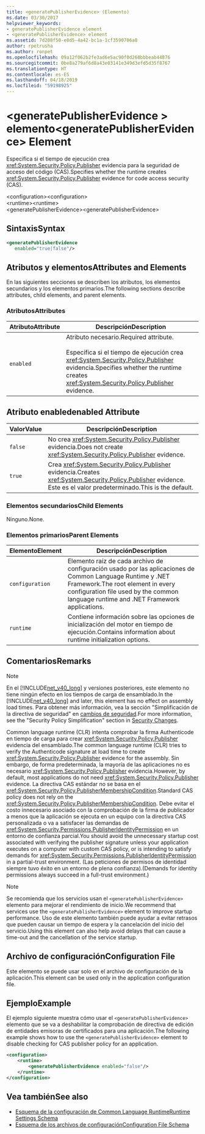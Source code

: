 ```yaml
---
title: <generatePublisherEvidence> (Elemento)
ms.date: 03/30/2017
helpviewer_keywords:
- generatePublisherEvidence element
- <generatePublisherEvidence> element
ms.assetid: 7d208f50-e8d5-4a42-bc1a-1cf3590706a8
author: rpetrusha
ms.author: ronpet
ms.openlocfilehash: 09a12f062b2fe3ad6e5ac90f0d268bbbeab44876
ms.sourcegitcommit: 0be8a279af6d8a43e03141e349d3efd5d35f8767
ms.translationtype: HT
ms.contentlocale: es-ES
ms.lasthandoff: 04/18/2019
ms.locfileid: "59198925"
---
```

# <a name="generatepublisherevidence-element"></a><span data-ttu-id="a005b-102">\<generatePublisherEvidence > elemento</span><span class="sxs-lookup"><span data-stu-id="a005b-102">\<generatePublisherEvidence> Element</span></span>
<span data-ttu-id="a005b-103">Especifica si el tiempo de ejecución crea <xref:System.Security.Policy.Publisher> evidencia para la seguridad de acceso del código (CAS).</span><span class="sxs-lookup"><span data-stu-id="a005b-103">Specifies whether the runtime creates <xref:System.Security.Policy.Publisher> evidence for code access security (CAS).</span></span>  
  
 <span data-ttu-id="a005b-104">\<configuration></span><span class="sxs-lookup"><span data-stu-id="a005b-104">\<configuration></span></span>  
<span data-ttu-id="a005b-105">\<runtime></span><span class="sxs-lookup"><span data-stu-id="a005b-105">\<runtime></span></span>  
<span data-ttu-id="a005b-106">\<generatePublisherEvidence></span><span class="sxs-lookup"><span data-stu-id="a005b-106">\<generatePublisherEvidence></span></span>  
  
## <a name="syntax"></a><span data-ttu-id="a005b-107">Sintaxis</span><span class="sxs-lookup"><span data-stu-id="a005b-107">Syntax</span></span>  
  
```xml  
<generatePublisherEvidence    
   enabled="true|false"/>  
```  
  
## <a name="attributes-and-elements"></a><span data-ttu-id="a005b-108">Atributos y elementos</span><span class="sxs-lookup"><span data-stu-id="a005b-108">Attributes and Elements</span></span>  
 <span data-ttu-id="a005b-109">En las siguientes secciones se describen los atributos, los elementos secundarios y los elementos primarios.</span><span class="sxs-lookup"><span data-stu-id="a005b-109">The following sections describe attributes, child elements, and parent elements.</span></span>  
  
### <a name="attributes"></a><span data-ttu-id="a005b-110">Atributos</span><span class="sxs-lookup"><span data-stu-id="a005b-110">Attributes</span></span>  
  
|<span data-ttu-id="a005b-111">Atributo</span><span class="sxs-lookup"><span data-stu-id="a005b-111">Attribute</span></span>|<span data-ttu-id="a005b-112">Descripción</span><span class="sxs-lookup"><span data-stu-id="a005b-112">Description</span></span>|  
|---------------|-----------------|  
|`enabled`|<span data-ttu-id="a005b-113">Atributo necesario.</span><span class="sxs-lookup"><span data-stu-id="a005b-113">Required attribute.</span></span><br /><br /> <span data-ttu-id="a005b-114">Especifica si el tiempo de ejecución crea <xref:System.Security.Policy.Publisher> evidencia.</span><span class="sxs-lookup"><span data-stu-id="a005b-114">Specifies whether the runtime creates <xref:System.Security.Policy.Publisher> evidence.</span></span>|  
  
## <a name="enabled-attribute"></a><span data-ttu-id="a005b-115">Atributo enabled</span><span class="sxs-lookup"><span data-stu-id="a005b-115">enabled Attribute</span></span>  
  
|<span data-ttu-id="a005b-116">Valor</span><span class="sxs-lookup"><span data-stu-id="a005b-116">Value</span></span>|<span data-ttu-id="a005b-117">Descripción</span><span class="sxs-lookup"><span data-stu-id="a005b-117">Description</span></span>|  
|-----------|-----------------|  
|`false`|<span data-ttu-id="a005b-118">No crea <xref:System.Security.Policy.Publisher> evidencia.</span><span class="sxs-lookup"><span data-stu-id="a005b-118">Does not create <xref:System.Security.Policy.Publisher> evidence.</span></span>|  
|`true`|<span data-ttu-id="a005b-119">Crea <xref:System.Security.Policy.Publisher> evidencia.</span><span class="sxs-lookup"><span data-stu-id="a005b-119">Creates <xref:System.Security.Policy.Publisher> evidence.</span></span> <span data-ttu-id="a005b-120">Este es el valor predeterminado.</span><span class="sxs-lookup"><span data-stu-id="a005b-120">This is the default.</span></span>|  
  
### <a name="child-elements"></a><span data-ttu-id="a005b-121">Elementos secundarios</span><span class="sxs-lookup"><span data-stu-id="a005b-121">Child Elements</span></span>  
 <span data-ttu-id="a005b-122">Ninguno.</span><span class="sxs-lookup"><span data-stu-id="a005b-122">None.</span></span>  
  
### <a name="parent-elements"></a><span data-ttu-id="a005b-123">Elementos primarios</span><span class="sxs-lookup"><span data-stu-id="a005b-123">Parent Elements</span></span>  
  
|<span data-ttu-id="a005b-124">Elemento</span><span class="sxs-lookup"><span data-stu-id="a005b-124">Element</span></span>|<span data-ttu-id="a005b-125">Descripción</span><span class="sxs-lookup"><span data-stu-id="a005b-125">Description</span></span>|  
|-------------|-----------------|  
|`configuration`|<span data-ttu-id="a005b-126">Elemento raíz de cada archivo de configuración usado por las aplicaciones de Common Language Runtime y .NET Framework.</span><span class="sxs-lookup"><span data-stu-id="a005b-126">The root element in every configuration file used by the common language runtime and .NET Framework applications.</span></span>|  
|`runtime`|<span data-ttu-id="a005b-127">Contiene información sobre las opciones de inicialización del motor en tiempo de ejecución.</span><span class="sxs-lookup"><span data-stu-id="a005b-127">Contains information about runtime initialization options.</span></span>|  
  
## <a name="remarks"></a><span data-ttu-id="a005b-128">Comentarios</span><span class="sxs-lookup"><span data-stu-id="a005b-128">Remarks</span></span>  
  
> [!NOTE]
>  <span data-ttu-id="a005b-129">En el [!INCLUDE[net_v40_long](../../../../../includes/net-v40-long-md.md)] y versiones posteriores, este elemento no tiene ningún efecto en los tiempos de carga de ensamblado.</span><span class="sxs-lookup"><span data-stu-id="a005b-129">In the [!INCLUDE[net_v40_long](../../../../../includes/net-v40-long-md.md)] and later, this element has no effect on assembly load times.</span></span> <span data-ttu-id="a005b-130">Para obtener más información, vea la sección "Simplificación de la directiva de seguridad" en [cambios de seguridad](../../../../../docs/framework/security/security-changes.md).</span><span class="sxs-lookup"><span data-stu-id="a005b-130">For more information, see the "Security Policy Simplification" section in [Security Changes](../../../../../docs/framework/security/security-changes.md).</span></span>  
  
 <span data-ttu-id="a005b-131">Common language runtime (CLR) intenta comprobar la firma Authenticode en tiempo de carga para crear <xref:System.Security.Policy.Publisher> evidencia del ensamblado.</span><span class="sxs-lookup"><span data-stu-id="a005b-131">The common language runtime (CLR) tries to verify the Authenticode signature at load time to create <xref:System.Security.Policy.Publisher> evidence for the assembly.</span></span> <span data-ttu-id="a005b-132">Sin embargo, de forma predeterminada, la mayoría de las aplicaciones no es necesario <xref:System.Security.Policy.Publisher> evidencia.</span><span class="sxs-lookup"><span data-stu-id="a005b-132">However, by default, most applications do not need <xref:System.Security.Policy.Publisher> evidence.</span></span> <span data-ttu-id="a005b-133">La directiva CAS estándar no se basa en el <xref:System.Security.Policy.PublisherMembershipCondition>.</span><span class="sxs-lookup"><span data-stu-id="a005b-133">Standard CAS policy does not rely on the <xref:System.Security.Policy.PublisherMembershipCondition>.</span></span> <span data-ttu-id="a005b-134">Debe evitar el costo innecesario asociado con la comprobación de la firma de publicador a menos que la aplicación se ejecuta en un equipo con la directiva CAS personalizada o va a satisfacer las demandas de <xref:System.Security.Permissions.PublisherIdentityPermission> en un entorno de confianza parcial.</span><span class="sxs-lookup"><span data-stu-id="a005b-134">You should avoid the unnecessary startup cost associated with verifying the publisher signature unless your application executes on a computer with custom CAS policy, or is intending to satisfy demands for <xref:System.Security.Permissions.PublisherIdentityPermission> in a partial-trust environment.</span></span> <span data-ttu-id="a005b-135">(Las peticiones de permisos de identidad siempre tuvo éxito en un entorno de plena confianza).</span><span class="sxs-lookup"><span data-stu-id="a005b-135">(Demands for identity permissions always succeed in a full-trust environment.)</span></span>  
  
> [!NOTE]
>  <span data-ttu-id="a005b-136">Se recomienda que los servicios usan el `<generatePublisherEvidence>` elemento para mejorar el rendimiento de inicio.</span><span class="sxs-lookup"><span data-stu-id="a005b-136">We recommend that services use the `<generatePublisherEvidence>` element to improve startup performance.</span></span>  <span data-ttu-id="a005b-137">Uso de este elemento también puede ayudar a evitar retrasos que pueden causar un tiempo de espera y la cancelación del inicio del servicio.</span><span class="sxs-lookup"><span data-stu-id="a005b-137">Using this element can also help avoid delays that can cause a time-out and the cancellation of the service startup.</span></span>  
  
## <a name="configuration-file"></a><span data-ttu-id="a005b-138">Archivo de configuración</span><span class="sxs-lookup"><span data-stu-id="a005b-138">Configuration File</span></span>  
 <span data-ttu-id="a005b-139">Este elemento se puede usar solo en el archivo de configuración de la aplicación.</span><span class="sxs-lookup"><span data-stu-id="a005b-139">This element can be used only in the application configuration file.</span></span>  
  
## <a name="example"></a><span data-ttu-id="a005b-140">Ejemplo</span><span class="sxs-lookup"><span data-stu-id="a005b-140">Example</span></span>  
 <span data-ttu-id="a005b-141">El ejemplo siguiente muestra cómo usar el `<generatePublisherEvidence>` elemento que se va a deshabilitar la comprobación de directiva de edición de entidades emisoras de certificados para una aplicación.</span><span class="sxs-lookup"><span data-stu-id="a005b-141">The following example shows how to use the `<generatePublisherEvidence>` element to disable checking for CAS publisher policy for an application.</span></span>  
  
```xml  
<configuration>  
    <runtime>  
        <generatePublisherEvidence enabled="false"/>  
    </runtime>  
</configuration>  
```  
  
## <a name="see-also"></a><span data-ttu-id="a005b-142">Vea también</span><span class="sxs-lookup"><span data-stu-id="a005b-142">See also</span></span>

- [<span data-ttu-id="a005b-143">Esquema de la configuración de Common Language Runtime</span><span class="sxs-lookup"><span data-stu-id="a005b-143">Runtime Settings Schema</span></span>](../../../../../docs/framework/configure-apps/file-schema/runtime/index.md)
- [<span data-ttu-id="a005b-144">Esquema de los archivos de configuración</span><span class="sxs-lookup"><span data-stu-id="a005b-144">Configuration File Schema</span></span>](../../../../../docs/framework/configure-apps/file-schema/index.md)
